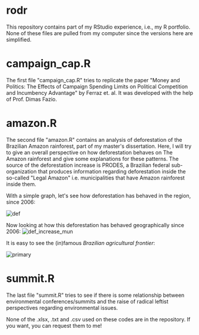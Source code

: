 # rodr

This repository contains part of my RStudio experience, i.e., my R portfolio. None of these files are pulled from my computer since the versions here are simplified.

# campaign_cap.R

The first file "campaign_cap.R" tries to replicate the paper "Money and Politics: The Effects of Campaign Spending Limits on Political Competition and Incumbency Advantage" by Ferraz et. al. It was developed with the help of Prof. Dimas Fazio. <!--print a few reproduction outputs and graphs-->

# amazon.R

The second file "amazon.R" contains an analysis of deforestation of the Brazilian Amazon rainforest, part of my master's dissertation. Here, I will try to give an overall perspective on how deforestation behaves on The Amazon rainforest and give some explanations for these patterns. The source of the deforestation increase is PRODES, a Brazilian federal sub-organization that produces information regarding deforestation inside the so-called "Legal Amazon" i.e. municipalities that have Amazon rainforest inside them.

With a simple graph, let's see how deforestation has behaved in the region, since 2006:

![def](https://user-images.githubusercontent.com/51092062/216448491-071e5621-d084-47ef-8618-97fc915fbf31.png)

Now looking at how this deforestation has behaved geographically since 2006:
![def_increase_mun](https://user-images.githubusercontent.com/51092062/216614481-030c1ccd-d2f0-4552-b77a-7e0a3ebaeac2.png)

It is easy to  see the (in)famous *Brazilian agricultural frontier*:


![primary](https://user-images.githubusercontent.com/51092062/216446120-b742edea-fb8e-4f0d-ac59-94993944693f.png)
# summit.R

The last file "summit.R" tries to see if there is some relationship between environmental conferences/summits and the raise of radical leftist perspectives regarding environmental issues.

None of the .xlsx, .txt and .csv used on these codes are in the repository. If you want, you can request them to me!
